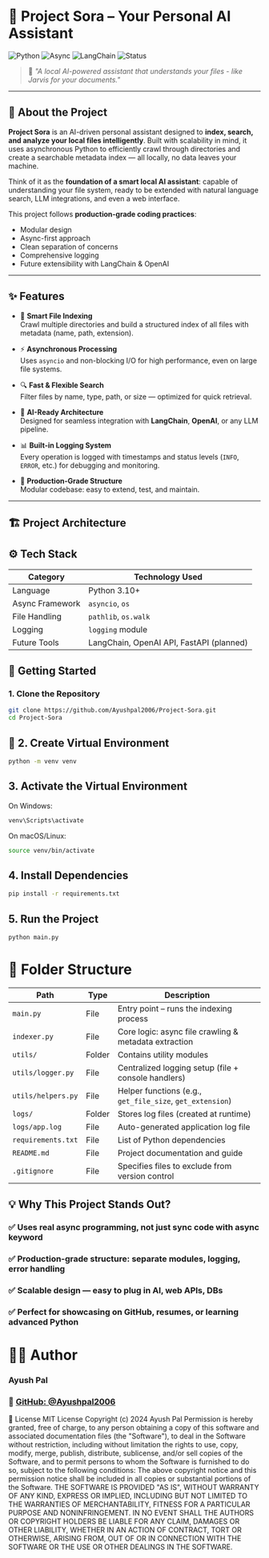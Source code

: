 # 🔮 Project Sora – Your Personal AI Assistant  

![Python](https://img.shields.io/badge/Python-3.10+-blue.svg)
![Async](https://img.shields.io/badge/Asyncio-Supported-brightgreen)
![LangChain](https://img.shields.io/badge/LangChain-Integrated-orange)
![Status](https://img.shields.io/badge/Status-Active-success)

> 🌟 *"A local AI-powered assistant that understands your files - like Jarvis for your documents."*

---

## 📖 About the Project

**Project Sora** is an AI-driven personal assistant designed to **index, search, and analyze your local files intelligently**. Built with scalability in mind, it uses asynchronous Python to efficiently crawl through directories and create a searchable metadata index — all locally, no data leaves your machine.

Think of it as the **foundation of a smart local AI assistant**: capable of understanding your file system, ready to be extended with natural language search, LLM integrations, and even a web interface.

This project follows **production-grade coding practices**:
- Modular design
- Async-first approach
- Clean separation of concerns
- Comprehensive logging
- Future extensibility with LangChain & OpenAI

---

## ✨ Features

- 📂 **Smart File Indexing**  
  Crawl multiple directories and build a structured index of all files with metadata (name, path, extension).

- ⚡ **Asynchronous Processing**  
  Uses `asyncio` and non-blocking I/O for high performance, even on large file systems.

- 🔍 **Fast & Flexible Search**  
  Filter files by name, type, path, or size — optimized for quick retrieval.

- 🧠 **AI-Ready Architecture**  
  Designed for seamless integration with **LangChain**, **OpenAI**, or any LLM pipeline.

- 📊 **Built-in Logging System**  
  Every operation is logged with timestamps and status levels (`INFO`, `ERROR`, etc.) for debugging and monitoring.

- 🚀 **Production-Grade Structure**  
  Modular codebase: easy to extend, test, and maintain.

---

## 🏗️ Project Architecture

## ⚙️ Tech Stack

| Category        | Technology Used                          |
|----------------|------------------------------------------|
| Language        | Python 3.10+                             |
| Async Framework | `asyncio`, `os`                          |
| File Handling   | `pathlib`, `os.walk`                     |
| Logging         | `logging` module                         |
| Future Tools    | LangChain, OpenAI API, FastAPI (planned) |

## 🚀 Getting Started

### 1. Clone the Repository

```bash
git clone https://github.com/Ayushpal2006/Project-Sora.git
cd Project-Sora
```

## 🔧 2. Create Virtual Environment

```bash
python -m venv venv
```

## 3. Activate the Virtual Environment
On Windows:
```bash
venv\Scripts\activate
```
On macOS/Linux:
```bash
source venv/bin/activate
```
## 4. Install Dependencies
```bash
pip install -r requirements.txt
```

## 5. Run the Project
```bash
python main.py
```
# 📂 Folder Structure
| Path               | Type  | Description                                      |
|--------------------|-------|--------------------------------------------------|
| `main.py`          | File  | Entry point – runs the indexing process         |
| `indexer.py`       | File  | Core logic: async file crawling & metadata extraction |
| `utils/`           | Folder| Contains utility modules                          |
| `utils/logger.py`  | File  | Centralized logging setup (file + console handlers) |
| `utils/helpers.py` | File  | Helper functions (e.g., `get_file_size`, `get_extension`) |
| `logs/`            | Folder| Stores log files (created at runtime)            |
| `logs/app.log`     | File  | Auto-generated application log file              |
| `requirements.txt` | File  | List of Python dependencies                      |
| `README.md`        | File  | Project documentation and guide                  |
| `.gitignore`       | File  | Specifies files to exclude from version control  |

## 💡 Why This Project Stands Out?

### ✅ Uses real async programming, not just sync code with async keyword
### ✅ Production-grade structure: separate modules, logging, error handling
### ✅ Scalable design — easy to plug in AI, web APIs, DBs
### ✅ Perfect for showcasing on GitHub, resumes, or learning advanced Python

# 🧑‍💻 Author
### Ayush Pal

### 🔗 [GitHub: @Ayushpal2006](https://github.com/Ayushpal2006)


📜 License
MIT License Copyright (c) 2024 Ayush Pal Permission is hereby granted, free of charge, to any person obtaining a copy of this software and associated documentation files (the "Software"), to deal in the Software without restriction, including without limitation the rights to use, copy, modify, merge, publish, distribute, sublicense, and/or sell copies of the Software, and to permit persons to whom the Software is furnished to do so, subject to the following conditions: The above copyright notice and this permission notice shall be included in all copies or substantial portions of the Software. THE SOFTWARE IS PROVIDED "AS IS", WITHOUT WARRANTY OF ANY KIND, EXPRESS OR IMPLIED, INCLUDING BUT NOT LIMITED TO THE WARRANTIES OF MERCHANTABILITY, FITNESS FOR A PARTICULAR PURPOSE AND NONINFRINGEMENT. IN NO EVENT SHALL THE AUTHORS OR COPYRIGHT HOLDERS BE LIABLE FOR ANY CLAIM, DAMAGES OR OTHER LIABILITY, WHETHER IN AN ACTION OF CONTRACT, TORT OR OTHERWISE, ARISING FROM, OUT OF OR IN CONNECTION WITH THE SOFTWARE OR THE USE OR OTHER DEALINGS IN THE SOFTWARE.

